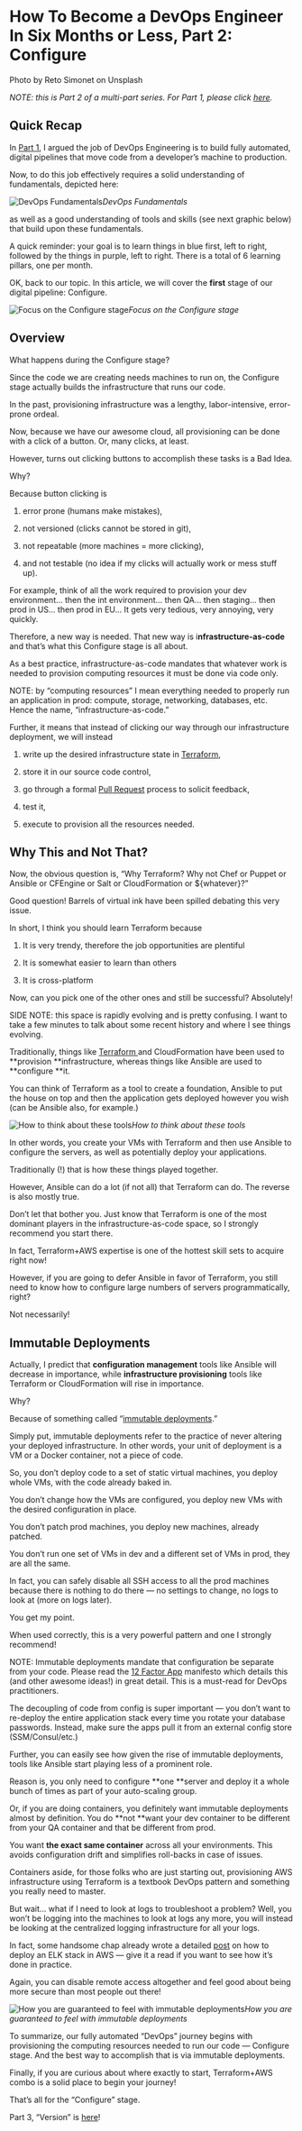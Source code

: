 
# How To Become a DevOps Engineer In Six Months or Less, Part 2: Configure

Photo by Reto Simonet on Unsplash

*NOTE: this is Part 2 of a multi-part series. For Part 1, please click [here](https://medium.com/@devfire/how-to-become-a-devops-engineer-in-six-months-or-less-366097df7737).*

## Quick Recap

In [Part 1](https://medium.com/@devfire/how-to-become-a-devops-engineer-in-six-months-or-less-366097df7737), I argued the job of DevOps Engineering is to build fully automated, digital pipelines that move code from a developer’s machine to production.

Now, to do this job effectively requires a solid understanding of fundamentals, depicted here:

![DevOps Fundamentals](https://cdn-images-1.medium.com/max/NaN/1*GNxucS4v93-XdnD5-vWB_w.png)*DevOps Fundamentals*

as well as a good understanding of tools and skills (see next graphic below) that build upon these fundamentals.

A quick reminder: your goal is to learn things in blue first, left to right, followed by the things in purple, left to right. There is a total of 6 learning pillars, one per month.

OK, back to our topic. In this article, we will cover the **first** stage of our digital pipeline: Configure.

![Focus on the Configure stage](https://cdn-images-1.medium.com/max/2880/1*0S3C5EmK7p_iESafTNB4Ug.png)*Focus on the Configure stage*

## Overview

What happens during the Configure stage?

Since the code we are creating needs machines to run on, the Configure stage actually builds the infrastructure that runs our code.

In the past, provisioning infrastructure was a lengthy, labor-intensive, error-prone ordeal.

Now, because we have our awesome cloud, all provisioning can be done with a click of a button. Or, many clicks, at least.

However, turns out clicking buttons to accomplish these tasks is a Bad Idea.

Why?

Because button clicking is

1. error prone (humans make mistakes),

1. not versioned (clicks cannot be stored in git),

1. not repeatable (more machines = more clicking),

1. and not testable (no idea if my clicks will actually work or mess stuff up).

For example, think of all the work required to provision your dev environment… then the int environment… then QA… then staging… then prod in US… then prod in EU… It gets very tedious, very annoying, very quickly.

Therefore, a new way is needed. That new way is i**nfrastructure-as-code** and that’s what this Configure stage is all about.

As a best practice, infrastructure-as-code mandates that whatever work is needed to provision computing resources it must be done via code only.

NOTE: by “computing resources” I mean everything needed to properly run an application in prod: compute, storage, networking, databases, etc. Hence the name, “infrastructure-as-code.”

Further, it means that instead of clicking our way through our infrastructure deployment, we will instead

1. write up the desired infrastructure state in [Terraform](https://www.terraform.io/),

1. store it in our source code control,

1. go through a formal [Pull Request](https://www.atlassian.com/git/tutorials/comparing-workflows/feature-branch-workflow) process to solicit feedback,

1. test it,

1. execute to provision all the resources needed.

## Why This and Not That?

Now, the obvious question is, “Why Terraform? Why not Chef or Puppet or Ansible or CFEngine or Salt or CloudFormation or ${whatever}?”

Good question! Barrels of virtual ink have been spilled debating this very issue.

In short, I think you should learn Terraform because

1. It is very trendy, therefore the job opportunities are plentiful

1. It is somewhat easier to learn than others

1. It is cross-platform

Now, can you pick one of the other ones and still be successful? Absolutely!

SIDE NOTE: this space is rapidly evolving and is pretty confusing. I want to take a few minutes to talk about some recent history and where I see things evolving.

Traditionally, things like [Terraform ](https://www.terraform.io/)and CloudFormation have been used to **provision **infrastructure, whereas things like Ansible are used to **configure **it.

You can think of Terraform as a tool to create a foundation, Ansible to put the house on top and then the application gets deployed however you wish (can be Ansible also, for example.)

![How to think about these tools](https://cdn-images-1.medium.com/max/2000/1*9kmJS9w9gNgqJMmmqb_NVg.png)*How to think about these tools*

In other words, you create your VMs with Terraform and then use Ansible to configure the servers, as well as potentially deploy your applications.

Traditionally (!) that is how these things played together.

However, Ansible can do a lot (if not all) that Terraform can do. The reverse is also mostly true.

Don’t let that bother you. Just know that Terraform is one of the most dominant players in the infrastructure-as-code space, so I strongly recommend you start there.

In fact, Terraform+AWS expertise is one of the hottest skill sets to acquire right now!

However, if you are going to defer Ansible in favor of Terraform, you still need to know how to configure large numbers of servers programmatically, right?

Not necessarily!

## Immutable Deployments

Actually, I predict that **configuration management** tools like Ansible will decrease in importance, while **infrastructure provisioning** tools like Terraform or CloudFormation will rise in importance.

Why?

Because of something called “[immutable deployments](https://blog.codeship.com/immutable-infrastructure/).”

Simply put, immutable deployments refer to the practice of never altering your deployed infrastructure. In other words, your unit of deployment is a VM or a Docker container, not a piece of code.

So, you don’t deploy code to a set of static virtual machines, you deploy whole VMs, with the code already baked in.

You don’t change how the VMs are configured, you deploy new VMs with the desired configuration in place.

You don’t patch prod machines, you deploy new machines, already patched.

You don’t run one set of VMs in dev and a different set of VMs in prod, they are all the same.

In fact, you can safely disable all SSH access to all the prod machines because there is nothing to do there — no settings to change, no logs to look at (more on logs later).

You get my point.

When used correctly, this is a very powerful pattern and one I strongly recommend!

NOTE: Immutable deployments mandate that configuration be separate from your code. Please read the [12 Factor App](https://12factor.net/) manifesto which details this (and other awesome ideas!) in great detail. This is a must-read for DevOps practitioners.

The decoupling of code from config is super important — you don’t want to re-deploy the entire application stack every time you rotate your database passwords. Instead, make sure the apps pull it from an external config store (SSM/Consul/etc.)

Further, you can easily see how given the rise of immutable deployments, tools like Ansible start playing less of a prominent role.

Reason is, you only need to configure **one **server and deploy it a whole bunch of times as part of your auto-scaling group.

Or, if you are doing containers, you definitely want immutable deployments almost by definition. You do **not **want your dev container to be different from your QA container and that be different from prod.

You want **the exact same container** across all your environments. This avoids configuration drift and simplifies roll-backs in case of issues.

Containers aside, for those folks who are just starting out, provisioning AWS infrastructure using Terraform is a textbook DevOps pattern and something you really need to master.

But wait… what if I need to look at logs to troubleshoot a problem? Well, you won’t be logging into the machines to look at logs any more, you will instead be looking at the centralized logging infrastructure for all your logs.

In fact, some handsome chap already wrote a detailed [post](https://medium.com/@devfire/deploying-the-elk-stack-on-amazon-ecs-dd97d671df06) on how to deploy an ELK stack in AWS — give it a read if you want to see how it’s done in practice.

Again, you can disable remote access altogether and feel good about being more secure than most people out there!

![How you are guaranteed to feel with immutable deployments](https://cdn-images-1.medium.com/max/2000/0*nX3CGWxtkMFh5P5N.jpg)*How you are guaranteed to feel with immutable deployments*

To summarize, our fully automated “DevOps” journey begins with provisioning the computing resources needed to run our code — Configure stage. And the best way to accomplish that is via immutable deployments.

Finally, if you are curious about where exactly to start, Terraform+AWS combo is a solid place to begin your journey!

That’s all for the “Configure” stage.

Part 3, “Version” is [here](https://medium.com/@devfire/how-to-become-a-devops-engineer-in-six-months-or-less-part-3-version-76034885a7ab)!
